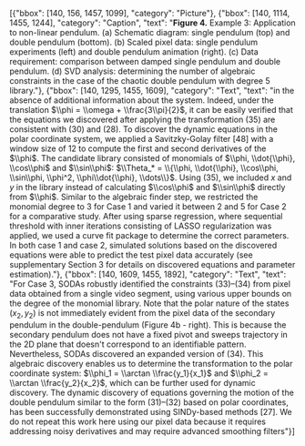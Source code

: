 [{"bbox": [140, 156, 1457, 1099], "category": "Picture"}, {"bbox": [140, 1114, 1455, 1244], "category": "Caption", "text": "**Figure 4.** Example 3: Application to non-linear pendulum. (a) Schematic diagram: single pendulum (top) and double pendulum (bottom). (b) Scaled pixel data: single pendulum experiments (left) and double pendulum animation (right). (c) Data requirement: comparison between damped single pendulum and double pendulum. (d) SVD analysis: determining the number of algebraic constraints in the case of the chaotic double pendulum with degree 5 library."}, {"bbox": [140, 1295, 1455, 1609], "category": "Text", "text": "in the absence of additional information about the system. Indeed, under the translation $\\phi = \\omega + \\frac{3\\pi}{2}$, it can be easily verified that the equations we discovered after applying the transformation (35) are consistent with (30) and (28). To discover the dynamic equations in the polar coordinate system, we applied a Savitzky-Golay filter [48] with a window size of 12 to compute the first and second derivatives of the $\\phi$. The candidate library consisted of monomials of $\\phi, \\dot{\\phi}, \\cos\\phi$ and $\\sin\\phi$: $\\Theta_* = \\{\\phi, \\dot{\\phi}, \\cos\\phi, \\sin\\phi, \\phi^2, \\phi\\dot{\\phi}, \\dots\\}$. Using (35), we included $x$ and $y$ in the library instead of calculating $\\cos\\phi$ and $\\sin\\phi$ directly from $\\phi$. Similar to the algebraic finder step, we restricted the monomial degree to 3 for Case 1 and varied it between 2 and 5 for Case 2 for a comparative study. After using sparse regression, where sequential threshold with inner iterations consisting of LASSO regularization was applied, we used a curve fit package to determine the correct parameters. In both case 1 and case 2, simulated solutions based on the discovered equations were able to predict the test pixel data accurately (see supplementary Section 3 for details on discovered equations and parameter estimation)."}, {"bbox": [140, 1609, 1455, 1892], "category": "Text", "text": "For Case 3, SODAs robustly identified the constraints (33)–(34) from pixel data obtained from a single video segment, using various upper bounds on the degree of the monomial library. Note that the polar nature of the states $(x_2, y_2)$ is not immediately evident from the pixel data of the secondary pendulum in the double-pendulum (Figure 4b - right). This is because the secondary pendulum does not have a fixed pivot and sweeps trajectory in the 2D plane that doesn't correspond to an identifiable pattern. Nevertheless, SODAs discovered an expanded version of (34). This algebraic discovery enables us to determine the transformation to the polar coordinate system: $\\phi_1 = \\arctan \\frac{y_1}{x_1}$ and $\\phi_2 = \\arctan \\frac{y_2}{x_2}$, which can be further used for dynamic discovery. The dynamic discovery of equations governing the motion of the double pendulum similar to the form (31)–(32) based on polar coordinates, has been successfully demonstrated using SINDy-based methods [27]. We do not repeat this work here using our pixel data because it requires addressing noisy derivatives and may require advanced smoothing filters"}]